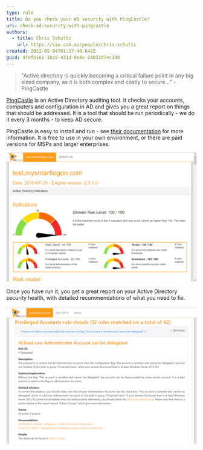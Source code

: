 ```yaml
---
type: rule
title: Do you check your AD security with PingCastle?
uri: check-ad-security-with-pingcastle
authors:
  - title: Chris Schultz
    url: https://ssw.com.au/people/chris-schultz
created: 2022-05-04T01:17:40.642Z
guid: 4fefa162-1bc8-431d-8e8c-24033d7ec148
---
```

> "Active directory is quickly becoming a critical failure point in any big sized company, as it is both complex and costly to secure..." - PingCastle

[PingCastle](https://www.pingcastle.com/) is an Active Directory auditing tool. It checks your accounts, computers and configuration in AD and gives you a great report on things that should be addressed. It is a tool that should be run periodically - we do it every 3 months - to keep AD secure.

<!--endintro-->

PingCastle is easy to install and run - see [their documentation](https://www.pingcastle.com/documentation/) for more information. It is free to use in your own environment, or there are paid versions for MSPs and larger enterprises.

![Figure: PingCastle report](pingcastle.png)

Once you have run it, you get a great report on your Active Directory security health, with detailed recommendations of what you need to fix.

![Figure: Example item from PingCastle, with detailed description and solution](pingcastle2.png)